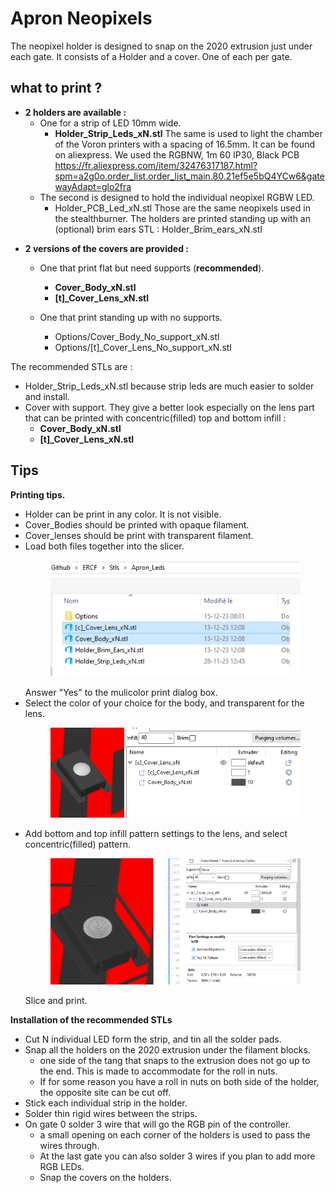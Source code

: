 # Apron Neopixels

The neopixel holder is designed to snap on the 2020 extrusion just under each gate. It consists of a Holder and a cover. One of each per gate.
## what to print ?
* **2 holders are available :**
  * One for a strip of LED 10mm wide.
    * **Holder_Strip_Leds_xN.stl**
  The same is used to light the chamber of the Voron printers with a spacing of 16.5mm. It can be found on aliexpress. We used the RGBNW, 1m 60 IP30, Black PCB <br> https://fr.aliexpress.com/item/32476317187.html?spm=a2g0o.order_list.order_list_main.80.21ef5e5bQ4YCw6&gatewayAdapt=glo2fra
  * The second is designed to hold the individual neopixel RGBW LED.
    * Holder_PCB_Led_xN.stl
  Those are the same neopixels used in the stealthburner.
  The holders are printed standing up with an (optional) brim ears STL : Holder_Brim_ears_xN.stl<p>
* **2 versions of the covers are  provided :**
  * One that print flat but need supports (**recommended**).
    * **Cover_Body_xN.stl**
    * **[t]_Cover_Lens_xN.stl**
    
  * One that print standing up with no supports.
    * Options/Cover_Body_No_support_xN.stl
    * Options/[t]_Cover_Lens_No_support_xN.stl

The recommended STLs are :
  *  Holder_Strip_Leds_xN.stl because strip leds are much easier to solder and install.
  *  Cover with support. They give a better look especially on the lens part that can be printed with concentric(filled) top and bottom infill :
     *  **Cover_Body_xN.stl**
     *  **[t]_Cover_Lens_xN.stl**

## Tips

**Printing tips.**
* Holder can be print in any color. It is not visible.
* Cover_Bodies should be printed with opaque filament.
* Cover_lenses should be print with transparent filament.
* Load both files together into the slicer.
    <p align=center><img src="Images/import.png" width="400" alt="import.png"></p> Answer "Yes" to the mulicolor print dialog box.
* Select the color of your choice for the body, and transparent for the lens. 
    <p align=center><img src="Images/color.png" width="400" alt="color.png"></p>
* Add bottom and top infill pattern settings to the lens, and select concentric(filled) pattern. 
   <p align=center><img src="Images/infill.png" width="400" alt="infill.png"></p>
   Slice and print.
**Installation of the recommended STLs**
* Cut N individual LED form the strip, and tin all the solder pads.
* Snap all the holders on the 2020 extrusion under the filament blocks.
  * one side of the tang that snaps to the extrusion does not go up to the end. This is made to accommodate for the roll in nuts.
  * If for some reason you have a roll in nuts on both side of the holder, the opposite site can be cut off. 
* Stick each individual strip in the holder.
* Solder thin rigid wires between the strips.
* On gate 0 solder 3 wire that will go the RGB pin of the controller.
  * a small opening on each corner of the holders is used to pass the wires through.
  * At the last gate you can also solder 3 wires if you plan to add more RGB LEDs.
  * Snap the covers on the holders.
  



